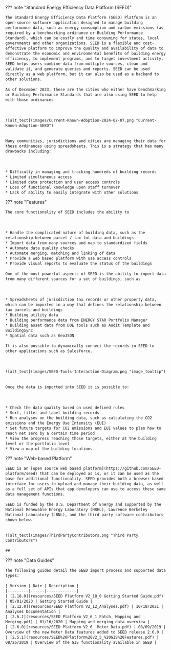 ??? note "Standard Energy Efficiency Data Platform (SEED)"

    The Standard Energy Efficiency Data Platform (SEED) Platform is an open-source software application designed to manage building performance data, such as energy consumption and carbon emissions (as required by a benchmarking ordinance or Building Performance Standard), which can be costly and time consuming for states, local governments and other organizations. SEED is a flexible and cost-effective platform to improve the quality and availability of data to demonstrate the economic and environmental benefits of building energy efficiency, to implement programs, and to target investment activity. SEED helps users combine data from multiple sources, clean and validate it, and generate queries and reports. SEED can be used directly as a web platform, but it can also be used as a backend to other solutions. 

    As of December 2023, these are the cities who either have benchmarking or Building Performance Standards that are also using SEED to help with those ordinances



    ![alt_text](images/Current-Known-Adoption-2024-02-07.png "Current-Known-Adoption-SEED")


    Many communities, jurisdictions and cities are managing their data for these ordinances using spreadsheets. This is a strategy that has many drawbacks including:



    * Difficulty in managing and tracking hundreds of building records
    * Limited simultaneous access
    * Limited data protection and user access controls
    * Loss of functional knowledge upon staff turnover
    * Lack of ability to easily integrate with other solutions

??? note "Features"

    The core functionality of SEED includes the ability to



    * Handle the complicated nature of building data, such as the relationship between parcel / tax lot data and buildings
    * Import data from many sources and map to standardized fields
    * Automate data quality checks
    * Automate merging, matching and linking of data
    * Provide a web based platform with use access controls
    * Provide visual reports to evaluate the status of the buildings

    One of the most powerful aspects of SEED is the ability to import data from many different sources for a set of buildings, such as 



    * Spreadsheets of jurisdiction tax records or other property data, which can be imported in a way that defines the relationship between tax parcels and buildings
    * Building utility data 
    * Building performance data from ENERGY STAR Portfolio Manager
    * Building asset data from DOE tools such as Audit Template and BuildingSync
    * Spatial data such as GeoJSON

    It is also possible to dynamically connect the records in SEED to other applications such as Salesforce.



    ![alt_text](images/SEED-Tools-Interaction-Diagram.png "image_tooltip")


    Once the data is imported into SEED it is possible to:



    * Check the data quality based on used defined rules
    * Sort, filter and label building records
    * Run analyses on the building data, such as calculating the CO2 emissions and the Energy Use Intensity (EUI)
    * Set future targets for CO2 emissions and EUI values to plan how to reach net zero by a certain time period
    * View the progress reaching those targets, either at the building level or the portfolio level
    * View a map of the building locations

    
??? note "Web-based Platform"

    SEED is an [open source web based platform](https://github.com/SEED-platform/seed) that can be deployed as is, or it can be used as the base for additional functionality. SEED provides both a browser-based interface for users to upload and manage their building data, as well as a full set of APIs that app developers can use to access these same data management functions. 

    SEED is funded by the U.S. Department of Energy and supported by the National Renewable Energy Laboratory (NREL), Lawrence Berkeley National Laboratory (LBNL), and the third party software contributors shown below.


    ![alt_text](images/ThirdPartyContributors.png "Third Party Contributors")

    ## 
??? note "Data Guides"

    The following guides detail the SEED import process and supported data types:

    | Version | Date | Description |
    |---------|------|-------------|
    | [2.18.0](resources/SEED Platform V2_18_0 Getting Started Guide.pdf) | 05/01/2023 | Getting Started Guide |
    | [2.12.0](resources/SEED Platform V2_12_Analyses.pdf) | 10/18/2021 | Analyses Documentation |
    | [2.6.1](resources/SEED Platform V2_6_1 Patch_ Mapping and Merging.pdf) | 01/16/2020 | Mapping and merging data overview | 
    | [2.6.0](resources/SEED Platform V2_6_ Meter Data.pdf) | 08/09/2019 | Overview of the new Meter Data features added to SEED release 2.6.0 |
    | [2.5.1](resources/SEED%20Platform%20V2_5_%20GIS%20Features.pdf) | 08/26/2019 | Overview of the GIS functionality available in SEED | 
